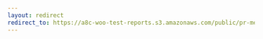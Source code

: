 ```yaml
---
layout: redirect
redirect_to: https://a8c-woo-test-reports.s3.amazonaws.com/public/pr-merge/42946/e2e/index.html
---
```

